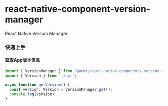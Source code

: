 # react-native-component-version-manager

React Native Version Manager

### 快速上手

#### 获取App版本信息

```typescript
import { VersionManager } from '@aomi/react-native-components-version-manager';
import { Version } from './api';

async function getVersion() {
  const version: Version = VersionManager.get();
  console.log(version)
}
```
